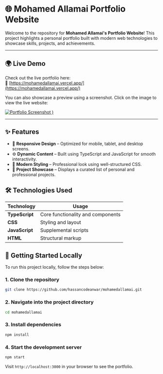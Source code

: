 # 🌐 Mohamed Allamai Portfolio Website

Welcome to the repository for **Mohamed Allamai's Portfolio Website**! This project highlights a personal portfolio built with modern web technologies to showcase skills, projects, and achievements.

---

## 🌍 Live Demo

Check out the live portfolio here:  
🔗 [https://mohamedallamai.vercel.app/](https://mohamedallamai.vercel.app/)

You can also showcase a preview using a screenshot. Click on the image to view the live website:

[![Portfolio Screenshot](![image](https://github.com/user-attachments/assets/8dc109d8-11cc-431a-98f7-2f62c46dc2e2)
)
)](https://mohamedallamai.vercel.app/)

---

## ✨ Features

- 📱 **Responsive Design** – Optimized for mobile, tablet, and desktop screens.
- ⚙️ **Dynamic Content** – Built using TypeScript and JavaScript for smooth interactivity.
- 🎨 **Modern Styling** – Professional look using well-structured CSS.
- 📁 **Project Showcase** – Displays a curated list of personal and professional projects.

## 🛠️ Technologies Used

| Technology     | Usage       |
|----------------|-------------|
| **TypeScript** | Core functionality and components |
| **CSS**        | Styling and layout |
| **JavaScript** | Supplemental scripts |
| **HTML**       | Structural markup |

## 🚀 Getting Started Locally

To run this project locally, follow the steps below:

### 1. Clone the repository
```bash
git clone https://github.com/hassancodeanwar/mohamedallamai.git
````

### 2. Navigate into the project directory

```bash
cd mohamedallamai
```

### 3. Install dependencies

```bash
npm install
```

### 4. Start the development server

```bash
npm start
```

Visit `http://localhost:3000` in your browser to see the portfolio.
